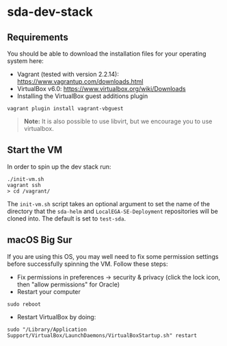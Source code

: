 # sda-dev-stack

## Requirements

You should be able to download the installation files for your operating system here:

- Vagrant (tested with version 2.2.14): https://www.vagrantup.com/downloads.html
- VirtualBox v6.0: https://www.virtualbox.org/wiki/Downloads
- Installing the VirtualBox guest additions plugin

```command
vagrant plugin install vagrant-vbguest
```

> **Note:** It is also possible to use libvirt, but we encourage you to use virtualbox.

## Start the VM

In order to spin up the dev stack run:

```command
./init-vm.sh
vagrant ssh
> cd /vagrant/
```

The `init-vm.sh` script takes an optional argument to set the name of the directory that 
the `sda-helm` and `LocalEGA-SE-Deployment` repositories will be cloned into. The default is 
set to `test-sda`.

## macOS Big Sur

If you are using this OS, you may well need to fix some permission settings before successfully spinning the VM. Follow these steps:

- Fix permissions in preferences -> security & privacy (click the lock icon, then "allow permissions" for Oracle)
- Restart your computer
```command
sudo reboot
```
- Restart VirtualBox by doing:
```command
sudo "/Library/Application Support/VirtualBox/LaunchDaemons/VirtualBoxStartup.sh" restart  
```
